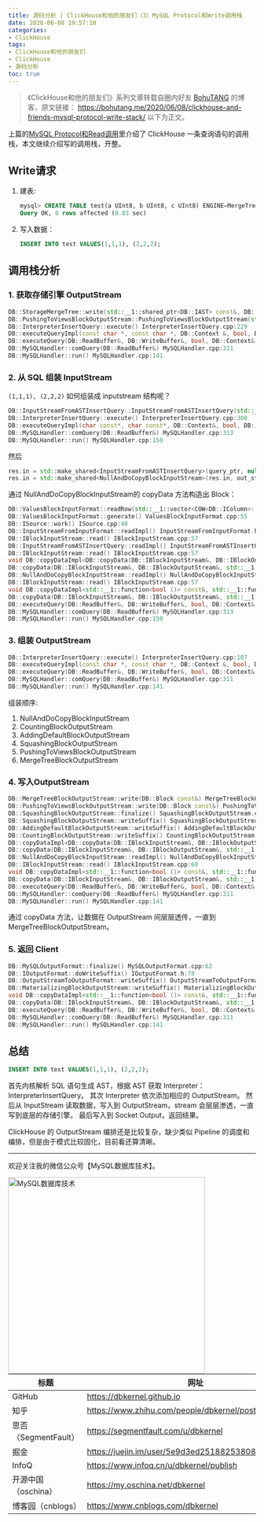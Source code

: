 ```yaml
---
title: 源码分析 | ClickHouse和他的朋友们（3）MySQL Protocol和Write调用栈
date: 2020-06-08 19:57:10
categories:
- ClickHouse
tags:
- ClickHouse和他的朋友们
- ClickHouse
- 源码分析
toc: true
---
```


<!-- more -->

>《ClickHouse和他的朋友们》系列文章转载自圈内好友 [BohuTANG](https://bohutang.me/) 的博客，原文链接：
>https://bohutang.me/2020/06/08/clickhouse-and-friends-mysql-protocol-write-stack/
>以下为正文。

上篇的[MySQL Protocol和Read调用](https://dbkernel.github.io/2020/06/07/clickhouse-and-friends-02-mysql-protocol-read-stack/)里介绍了 ClickHouse 一条查询语句的调用栈，本文继续介绍写的调用栈，开整。

## **Write请求**

1. 建表:

   ```sql
   mysql> CREATE TABLE test(a UInt8, b UInt8, c UInt8) ENGINE=MergeTree() PARTITION BY (a, b) ORDER BY c;
   Query OK, 0 rows affected (0.03 sec)
   ```

2. 写入数据：

   ```sql
   INSERT INTO test VALUES(1,1,1), (2,2,2);
   ```

## **调用栈分析**

### 1. 获取存储引擎 OutputStream

```cpp
DB::StorageMergeTree::write(std::__1::shared_ptr<DB::IAST> const&, DB::Context const&) StorageMergeTree.cpp:174
DB::PushingToViewsBlockOutputStream::PushingToViewsBlockOutputStream(std::__1::shared_ptr<DB::IStorage> const&, DB::Context const&, std::__1::shared_ptr<DB::IAST> const&, bool) PushingToViewsBlockOutputStream.cpp:110
DB::InterpreterInsertQuery::execute() InterpreterInsertQuery.cpp:229
DB::executeQueryImpl(const char *, const char *, DB::Context &, bool, DB::QueryProcessingStage::Enum, bool, DB::ReadBuffer *) executeQuery.cpp:364
DB::executeQuery(DB::ReadBuffer&, DB::WriteBuffer&, bool, DB::Context&, std::__1::function<void (std::__1::basic_string<char, std::__1::char_traits<char>, std::__1::allocator<char> > const&, std::__1::basic_string<char, std::__1::char_traits<char>, std::__1::allocator<char> > const&, std::__1::basic_string<char, std::__1::char_traits<char>, std::__1::allocator<char> > const&, std::__1::basic_string<char, std::__1::char_traits<char>, std::__1::allocator<char> > const&)>) executeQuery.cpp:696
DB::MySQLHandler::comQuery(DB::ReadBuffer&) MySQLHandler.cpp:311
DB::MySQLHandler::run() MySQLHandler.cpp:141
```

### 2. 从 SQL 组装 InputStream

`(1,1,1), (2,2,2)` 如何组装成 inputstream 结构呢？

```cpp
DB::InputStreamFromASTInsertQuery::InputStreamFromASTInsertQuery(std::__1::shared_ptr<DB::IAST> const&, DB::ReadBuffer*,
DB::InterpreterInsertQuery::execute() InterpreterInsertQuery.cpp:300
DB::executeQueryImpl(char const*, char const*, DB::Context&, bool, DB::QueryProcessingStage::Enum, bool, DB::ReadBuffer*) executeQuery.cpp:386
DB::MySQLHandler::comQuery(DB::ReadBuffer&) MySQLHandler.cpp:313
DB::MySQLHandler::run() MySQLHandler.cpp:150
```

然后

```cpp
res.in = std::make_shared<InputStreamFromASTInsertQuery>(query_ptr, nullptr, query_sample_block, context, nullptr);
res.in = std::make_shared<NullAndDoCopyBlockInputStream>(res.in, out_streams.at(0));
```

通过 NullAndDoCopyBlockInputStream的 copyData 方法构造出 Block：

```cpp
DB::ValuesBlockInputFormat::readRow(std::__1::vector<COW<DB::IColumn>::mutable_ptr<DB::IColumn>, std::__1::allocator<COW<DB::IColumn>::mutable_ptr<DB::IColumn> > >&, unsigned long) ValuesBlockInputFormat.cpp:93
DB::ValuesBlockInputFormat::generate() ValuesBlockInputFormat.cpp:55
DB::ISource::work() ISource.cpp:48
DB::InputStreamFromInputFormat::readImpl() InputStreamFromInputFormat.h:48
DB::IBlockInputStream::read() IBlockInputStream.cpp:57
DB::InputStreamFromASTInsertQuery::readImpl() InputStreamFromASTInsertQuery.h:31
DB::IBlockInputStream::read() IBlockInputStream.cpp:57
void DB::copyDataImpl<DB::copyData(DB::IBlockInputStream&, DB::IBlockOutputStream&, std::__1::atomic<bool>*)::$_0&, void (&)(DB::Block const&)>(DB::IBlockInputStream&, DB::IBlockOutputStream&, DB::copyData(DB::IBlockInputStream&, DB::IBlockOutputStream&, std::__1::atomic<bool>*)::$_0&, void (&)(DB::Block const&)) copyData.cpp:26
DB::copyData(DB::IBlockInputStream&, DB::IBlockOutputStream&, std::__1::atomic<bool>*) copyData.cpp:62
DB::NullAndDoCopyBlockInputStream::readImpl() NullAndDoCopyBlockInputStream.h:47
DB::IBlockInputStream::read() IBlockInputStream.cpp:57
void DB::copyDataImpl<std::__1::function<bool ()> const&, std::__1::function<void (DB::Block const&)> const&>(DB::IBlockInputStream&, DB::IBlockOutputStream&, std::__1::function<bool ()> const&, std::__1::function<void (DB::Block const&)> const&) copyData.cpp:26
DB::copyData(DB::IBlockInputStream&, DB::IBlockOutputStream&, std::__1::function<bool ()> const&, std::__1::function<void (DB::Block const&)> const&) copyData.cpp:73
DB::executeQuery(DB::ReadBuffer&, DB::WriteBuffer&, bool, DB::Context&, std::__1::function<void (std::__1::basic_string<char, std::__1::char_traits<char>, std::__1::allocator<char> > const&, std::__1::basic_string<char, std::__1::char_traits<char>, std::__1::allocator<char> > const&, std::__1::basic_string<char, std::__1::char_traits<char>, std::__1::allocator<char> > const&, std::__1::basic_string<char, std::__1::char_traits<char>, std::__1::allocator<char> > const&)>) executeQuery.cpp:785
DB::MySQLHandler::comQuery(DB::ReadBuffer&) MySQLHandler.cpp:313
DB::MySQLHandler::run() MySQLHandler.cpp:150
```

### 3. 组装 OutputStream

```cpp
DB::InterpreterInsertQuery::execute() InterpreterInsertQuery.cpp:107
DB::executeQueryImpl(const char *, const char *, DB::Context &, bool, DB::QueryProcessingStage::Enum, bool, DB::ReadBuffer *) executeQuery.cpp:364
DB::executeQuery(DB::ReadBuffer&, DB::WriteBuffer&, bool, DB::Context&, std::__1::function<void (std::__1::basic_string<char, std::__1::char_traits<char>, std::__1::allocator<char> > const&, std::__1::basic_string<char, std::__1::char_traits<char>, std::__1::allocator<char> > const&, std::__1::basic_string<char, std::__1::char_traits<char>, std::__1::allocator<char> > const&, std::__1::basic_string<char, std::__1::char_traits<char>, std::__1::allocator<char> > const&)>) executeQuery.cpp:696
DB::MySQLHandler::comQuery(DB::ReadBuffer&) MySQLHandler.cpp:311
DB::MySQLHandler::run() MySQLHandler.cpp:141
```

组装顺序:

1. NullAndDoCopyBlockInputStream
2. CountingBlockOutputStream
3. AddingDefaultBlockOutputStream
4. SquashingBlockOutputStream
5. PushingToViewsBlockOutputStream
6. MergeTreeBlockOutputStream

### 4. 写入OutputStream

```cpp
DB::MergeTreeBlockOutputStream::write(DB::Block const&) MergeTreeBlockOutputStream.cpp:17
DB::PushingToViewsBlockOutputStream::write(DB::Block const&) PushingToViewsBlockOutputStream.cpp:145
DB::SquashingBlockOutputStream::finalize() SquashingBlockOutputStream.cpp:30
DB::SquashingBlockOutputStream::writeSuffix() SquashingBlockOutputStream.cpp:50
DB::AddingDefaultBlockOutputStream::writeSuffix() AddingDefaultBlockOutputStream.cpp:25
DB::CountingBlockOutputStream::writeSuffix() CountingBlockOutputStream.h:37
DB::copyDataImpl<DB::copyData(DB::IBlockInputStream&, DB::IBlockOutputStream&, std::__1::atomic<bool>*)::<lambda()>&, void (&)(const DB::Block&)>(DB::IBlockInputStream &, DB::IBlockOutputStream &, <lambda()> &, void (&)(const DB::Block &)) copyData.cpp:52
DB::copyData(DB::IBlockInputStream&, DB::IBlockOutputStream&, std::__1::atomic<bool>*) copyData.cpp:138
DB::NullAndDoCopyBlockInputStream::readImpl() NullAndDoCopyBlockInputStream.h:57
DB::IBlockInputStream::read() IBlockInputStream.cpp:60
void DB::copyDataImpl<std::__1::function<bool ()> const&, std::__1::function<void (DB::Block const&)> const&>(DB::IBlockInputStream&, DB::IBlockOutputStream&, std::__1::function<bool ()> const&, std::__1::function<void (DB::Block const&)> const&) copyData.cpp:29
DB::copyData(DB::IBlockInputStream&, DB::IBlockOutputStream&, std::__1::function<bool ()> const&, std::__1::function<void (DB::Block const&)> const&) copyData.cpp:154
DB::executeQuery(DB::ReadBuffer&, DB::WriteBuffer&, bool, DB::Context&, std::__1::function<void (std::__1::basic_string<char, std::__1::char_traits<char>, std::__1::allocator<char> > const&, std::__1::basic_string<char, std::__1::char_traits<char>, std::__1::allocator<char> > const&, std::__1::basic_string<char, std::__1::char_traits<char>, std::__1::allocator<char> > const&, std::__1::basic_string<char, std::__1::char_traits<char>, std::__1::allocator<char> > const&)>) executeQuery.cpp:748
DB::MySQLHandler::comQuery(DB::ReadBuffer&) MySQLHandler.cpp:311
DB::MySQLHandler::run() MySQLHandler.cpp:141
```

通过 copyData 方法，让数据在 OutputStream 间层层透传，一直到 MergeTreeBlockOutputStream。

### 5. 返回 Client

```cpp
DB::MySQLOutputFormat::finalize() MySQLOutputFormat.cpp:62
DB::IOutputFormat::doWriteSuffix() IOutputFormat.h:78
DB::OutputStreamToOutputFormat::writeSuffix() OutputStreamToOutputFormat.cpp:18
DB::MaterializingBlockOutputStream::writeSuffix() MaterializingBlockOutputStream.h:22
void DB::copyDataImpl<std::__1::function<bool ()> const&, std::__1::function<void (DB::Block const&)> const&>(DB::IBlockInputStream&, DB::IBlockOutputStream&, std::__1::function<bool ()> const&, std::__1::function<void (DB::Block const&)> const&) copyData.cpp:52
DB::copyData(DB::IBlockInputStream&, DB::IBlockOutputStream&, std::__1::function<bool ()> const&, std::__1::function<void (DB::Block const&)> const&) copyData.cpp:154
DB::executeQuery(DB::ReadBuffer&, DB::WriteBuffer&, bool, DB::Context&, std::__1::function<void (std::__1::basic_string<char, std::__1::char_traits<char>, std::__1::allocator<char> > const&, std::__1::basic_string<char, std::__1::char_traits<char>, std::__1::allocator<char> > const&, std::__1::basic_string<char, std::__1::char_traits<char>, std::__1::allocator<char> > const&, std::__1::basic_string<char, std::__1::char_traits<char>, std::__1::allocator<char> > const&)>) executeQuery.cpp:748
DB::MySQLHandler::comQuery(DB::ReadBuffer&) MySQLHandler.cpp:311
DB::MySQLHandler::run() MySQLHandler.cpp:141
```

## **总结**

```sql
INSERT INTO test VALUES(1,1,1), (2,2,2);
```

首先内核解析 SQL 语句生成 AST，根据 AST 获取 Interpreter：InterpreterInsertQuery。
其次 Interpreter 依次添加相应的 OutputStream。
然后从 InputStream 读取数据，写入到 OutputStream，stream 会层层渗透，一直写到底层的存储引擎。
最后写入到 Socket Output，返回结果。

ClickHouse 的 OutputStream 编排还是比较复杂，缺少类似 Pipeline 的调度和编排，但是由于模式比较固化，目前看还算清晰。

----

欢迎关注我的微信公众号【MySQL数据库技术】。

<img src="https://dbkernel-1306518848.cos.ap-beijing.myqcloud.com/wechat/my-wechat-official-account.png" width="400" height="400" alt="MySQL数据库技术" align="left"/>

| 标题                 | 网址                                                  |
| -------------------- | ----------------------------------------------------- |
| GitHub                 | https://dbkernel.github.io           |
| 知乎                 | https://www.zhihu.com/people/dbkernel/posts           |
| 思否（SegmentFault） | https://segmentfault.com/u/dbkernel                   |
| 掘金                 | https://juejin.im/user/5e9d3ed251882538083fed1f/posts |
| InfoQ                | https://www.infoq.cn/u/dbkernel/publish               |
| 开源中国（oschina）  | https://my.oschina.net/dbkernel                       |
| 博客园（cnblogs）    | https://www.cnblogs.com/dbkernel                      |